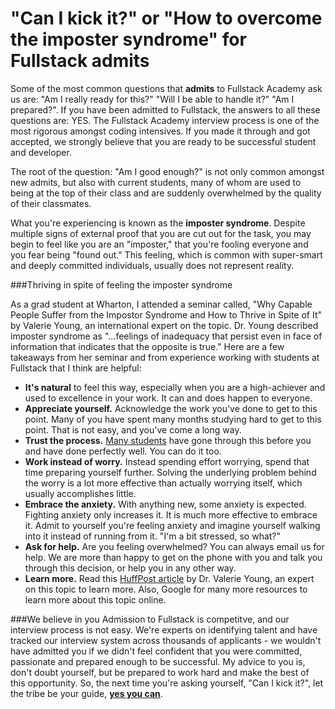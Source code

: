 # "Can I kick it?" or "How to overcome the imposter syndrome" for Fullstack admits

Some of the most common questions that **admits** to Fullstack Academy ask us are: "Am I really ready for this?" "Will I be able to handle it?" "Am I prepared?". If you have been admitted to Fullstack, the answers to all these questions are: YES. The Fullstack Academy interview process is one of the most rigorous amongst coding intensives. If you made it through and got accepted, we strongly believe that you are ready to be successful student and developer.  

The root of the question: "Am I good enough?" is not only common amongst new admits, but also with current students, many of whom are used to being at the top of their class and are suddenly overwhelmed by the quality of their classmates.

What you're experiencing is known as the **imposter syndrome**. Despite multiple signs of external proof that you are cut out for the task,  you may begin to feel like you are an "imposter," that you're fooling everyone and you fear being "found out." This feeling, which is common with super-smart and deeply committed individuals, usually does not represent reality. 

###Thriving in spite of feeling the imposter syndrome

As a grad student at Wharton, I attended a seminar called, "Why Capable People Suffer from the Impostor Syndrome and How to Thrive in Spite of It" by Valerie Young, an international expert on the topic. Dr. Young described imposter syndrome as "...feelings of inadequacy that persist even in face of information that indicates that the opposite is true."  Here are a few takeaways from her seminar and from experience working with students at Fullstack that I think are helpful:

* **It's natural** to feel this way, especially when you are a high-achiever and used to excellence in your work. It can and does happen to everyone. 
* **Appreciate yourself.** Acknowledge the work you've done to get to this point. Many of you have spent many months studying hard to get to this point. That is not easy, and you've come a long way.
* **Trust the process.** [Many students](http://www.quora.com/Reviews-of-Fullstack-Academy) have gone through this before you and have done perfectly well. You can do it too.
* **Work instead of worry.** Instead spending effort worrying, spend that time preparing yourself further. Solving the underlying problem behind the worry is a lot more effective than actually worrying itself, which usually accomplishes little.
* **Embrace the anxiety.** With anything new, some anxiety is expected. Fighting anxiety only increases it. It is much more effective to embrace it. Admit to yourself you're feeling anxiety and imagine yourself walking into it instead of running from it. "I'm a bit stressed, so what?"
* **Ask for help.** Are you feeling overwhelmed? You can always email us for help. We are more than happy to get on the phone with you and talk you through this decision, or help you in any other way.
* **Learn more.** Read this [HuffPost article](http://www.huffingtonpost.com/dr-valerie-young/impostor-syndrome_b_2271141.html) by Dr. Valerie Young, an expert on this topic to learn more. Also, Google for many more resources to learn more about this topic online.

###We believe in you
Admission to Fullstack is competitve, and our interview process is not easy. We're experts on identifying talent and have tracked our interview system across thousands of applicants - we wouldn't have admitted you if we didn't feel confident that you were committed, passionate and prepared enough to be successful. My advice to you is, don't doubt yourself, but be prepared to work hard and make the best of this opportunity. So, the next time you're asking yourself, "Can I kick it?", let the tribe be your guide, **[yes you can](https://www.youtube.com/watch?v=ZrlJX7DzLhI)**.
